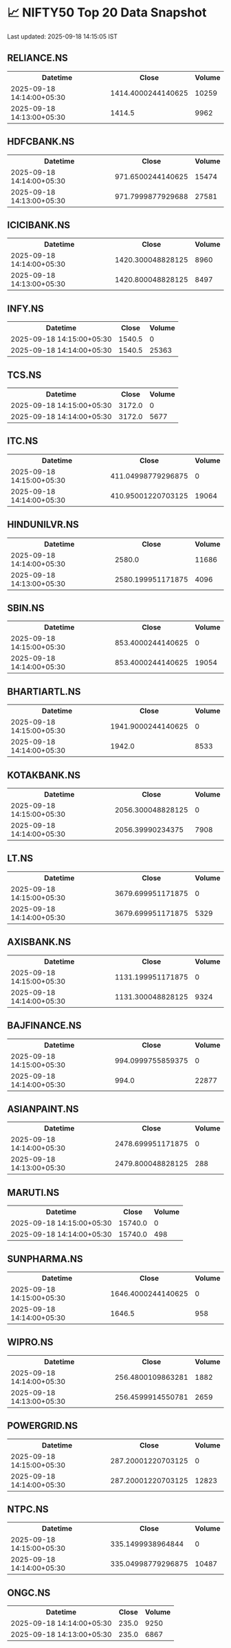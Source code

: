 # 📈 NIFTY50 Top 20 Data Snapshot

Last updated: 2025-09-18 14:15:05 IST

## RELIANCE.NS

<table>
  <tr><th>Datetime</th><th>Close</th><th>Volume</th></tr>
  <tr><td>2025-09-18 14:14:00+05:30</td><td>1414.4000244140625</td><td>10259</td></tr>
  <tr><td>2025-09-18 14:13:00+05:30</td><td>1414.5</td><td>9962</td></tr>
</table>

## HDFCBANK.NS

<table>
  <tr><th>Datetime</th><th>Close</th><th>Volume</th></tr>
  <tr><td>2025-09-18 14:14:00+05:30</td><td>971.6500244140625</td><td>15474</td></tr>
  <tr><td>2025-09-18 14:13:00+05:30</td><td>971.7999877929688</td><td>27581</td></tr>
</table>

## ICICIBANK.NS

<table>
  <tr><th>Datetime</th><th>Close</th><th>Volume</th></tr>
  <tr><td>2025-09-18 14:14:00+05:30</td><td>1420.300048828125</td><td>8960</td></tr>
  <tr><td>2025-09-18 14:13:00+05:30</td><td>1420.800048828125</td><td>8497</td></tr>
</table>

## INFY.NS

<table>
  <tr><th>Datetime</th><th>Close</th><th>Volume</th></tr>
  <tr><td>2025-09-18 14:15:00+05:30</td><td>1540.5</td><td>0</td></tr>
  <tr><td>2025-09-18 14:14:00+05:30</td><td>1540.5</td><td>25363</td></tr>
</table>

## TCS.NS

<table>
  <tr><th>Datetime</th><th>Close</th><th>Volume</th></tr>
  <tr><td>2025-09-18 14:15:00+05:30</td><td>3172.0</td><td>0</td></tr>
  <tr><td>2025-09-18 14:14:00+05:30</td><td>3172.0</td><td>5677</td></tr>
</table>

## ITC.NS

<table>
  <tr><th>Datetime</th><th>Close</th><th>Volume</th></tr>
  <tr><td>2025-09-18 14:15:00+05:30</td><td>411.04998779296875</td><td>0</td></tr>
  <tr><td>2025-09-18 14:14:00+05:30</td><td>410.95001220703125</td><td>19064</td></tr>
</table>

## HINDUNILVR.NS

<table>
  <tr><th>Datetime</th><th>Close</th><th>Volume</th></tr>
  <tr><td>2025-09-18 14:14:00+05:30</td><td>2580.0</td><td>11686</td></tr>
  <tr><td>2025-09-18 14:13:00+05:30</td><td>2580.199951171875</td><td>4096</td></tr>
</table>

## SBIN.NS

<table>
  <tr><th>Datetime</th><th>Close</th><th>Volume</th></tr>
  <tr><td>2025-09-18 14:15:00+05:30</td><td>853.4000244140625</td><td>0</td></tr>
  <tr><td>2025-09-18 14:14:00+05:30</td><td>853.4000244140625</td><td>19054</td></tr>
</table>

## BHARTIARTL.NS

<table>
  <tr><th>Datetime</th><th>Close</th><th>Volume</th></tr>
  <tr><td>2025-09-18 14:15:00+05:30</td><td>1941.9000244140625</td><td>0</td></tr>
  <tr><td>2025-09-18 14:14:00+05:30</td><td>1942.0</td><td>8533</td></tr>
</table>

## KOTAKBANK.NS

<table>
  <tr><th>Datetime</th><th>Close</th><th>Volume</th></tr>
  <tr><td>2025-09-18 14:15:00+05:30</td><td>2056.300048828125</td><td>0</td></tr>
  <tr><td>2025-09-18 14:14:00+05:30</td><td>2056.39990234375</td><td>7908</td></tr>
</table>

## LT.NS

<table>
  <tr><th>Datetime</th><th>Close</th><th>Volume</th></tr>
  <tr><td>2025-09-18 14:15:00+05:30</td><td>3679.699951171875</td><td>0</td></tr>
  <tr><td>2025-09-18 14:14:00+05:30</td><td>3679.699951171875</td><td>5329</td></tr>
</table>

## AXISBANK.NS

<table>
  <tr><th>Datetime</th><th>Close</th><th>Volume</th></tr>
  <tr><td>2025-09-18 14:15:00+05:30</td><td>1131.199951171875</td><td>0</td></tr>
  <tr><td>2025-09-18 14:14:00+05:30</td><td>1131.300048828125</td><td>9324</td></tr>
</table>

## BAJFINANCE.NS

<table>
  <tr><th>Datetime</th><th>Close</th><th>Volume</th></tr>
  <tr><td>2025-09-18 14:15:00+05:30</td><td>994.0999755859375</td><td>0</td></tr>
  <tr><td>2025-09-18 14:14:00+05:30</td><td>994.0</td><td>22877</td></tr>
</table>

## ASIANPAINT.NS

<table>
  <tr><th>Datetime</th><th>Close</th><th>Volume</th></tr>
  <tr><td>2025-09-18 14:14:00+05:30</td><td>2478.699951171875</td><td>0</td></tr>
  <tr><td>2025-09-18 14:13:00+05:30</td><td>2479.800048828125</td><td>288</td></tr>
</table>

## MARUTI.NS

<table>
  <tr><th>Datetime</th><th>Close</th><th>Volume</th></tr>
  <tr><td>2025-09-18 14:15:00+05:30</td><td>15740.0</td><td>0</td></tr>
  <tr><td>2025-09-18 14:14:00+05:30</td><td>15740.0</td><td>498</td></tr>
</table>

## SUNPHARMA.NS

<table>
  <tr><th>Datetime</th><th>Close</th><th>Volume</th></tr>
  <tr><td>2025-09-18 14:15:00+05:30</td><td>1646.4000244140625</td><td>0</td></tr>
  <tr><td>2025-09-18 14:14:00+05:30</td><td>1646.5</td><td>958</td></tr>
</table>

## WIPRO.NS

<table>
  <tr><th>Datetime</th><th>Close</th><th>Volume</th></tr>
  <tr><td>2025-09-18 14:14:00+05:30</td><td>256.4800109863281</td><td>1882</td></tr>
  <tr><td>2025-09-18 14:13:00+05:30</td><td>256.4599914550781</td><td>2659</td></tr>
</table>

## POWERGRID.NS

<table>
  <tr><th>Datetime</th><th>Close</th><th>Volume</th></tr>
  <tr><td>2025-09-18 14:15:00+05:30</td><td>287.20001220703125</td><td>0</td></tr>
  <tr><td>2025-09-18 14:14:00+05:30</td><td>287.20001220703125</td><td>12823</td></tr>
</table>

## NTPC.NS

<table>
  <tr><th>Datetime</th><th>Close</th><th>Volume</th></tr>
  <tr><td>2025-09-18 14:15:00+05:30</td><td>335.1499938964844</td><td>0</td></tr>
  <tr><td>2025-09-18 14:14:00+05:30</td><td>335.04998779296875</td><td>10487</td></tr>
</table>

## ONGC.NS

<table>
  <tr><th>Datetime</th><th>Close</th><th>Volume</th></tr>
  <tr><td>2025-09-18 14:14:00+05:30</td><td>235.0</td><td>9250</td></tr>
  <tr><td>2025-09-18 14:13:00+05:30</td><td>235.0</td><td>6867</td></tr>
</table>

